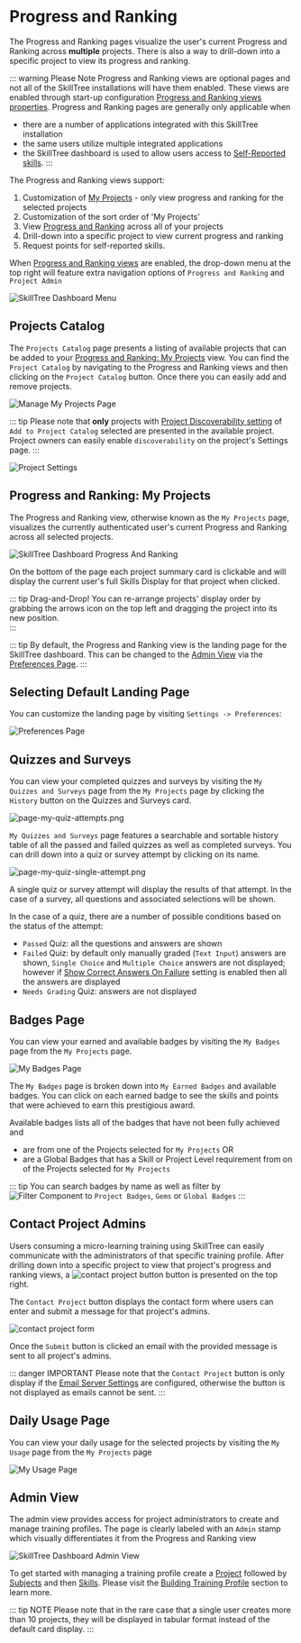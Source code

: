 # Progress and Ranking

The Progress and Ranking pages visualize the user's current Progress and Ranking across **multiple** projects. 
There is also a way to drill-down into a specific project to view its progress and ranking.    

<conditional visibilityFlag="progressAndRankingInstallNote">

::: warning Please Note
Progress and Ranking views are optional pages and not all of the SkillTree installations will have them enabled. 
These views are enabled through start-up configuration [Progress and Ranking views properties](/dashboard/install-guide/config.html#progress-and-ranking-views).
Progress and Ranking pages are generally only applicable when 
- there are a number of applications integrated with this SkillTree installation
- the same users utilize multiple integrated applications
- the SkillTree dashboard is used to allow users access to [Self-Reported skills](/dashboard/user-guide/self-reporting.html).
:::

</conditional>


The Progress and Ranking views support:
1. Customization of [My Projects](#manage-my-projects-page) - only view progress and ranking for the selected projects
1. Customization of the sort order of 'My Projects'
1. View [Progress and Ranking](#progress-and-ranking-my-projects) across all of your projects 
1. Drill-down into a specific project to view current progress and ranking
1. Request points for self-reported skills.  

When [Progress and Ranking views](/dashboard/install-guide/config.html#progress-and-ranking-views) are enabled, the drop-down menu at the top right 
will feature extra navigation options of ```Progress and Ranking``` and ```Project Admin```

![SkillTree Dashboard Menu](../../screenshots/admin/component-settings-menu.png)


## Projects Catalog

The ``Projects Catalog`` page presents a listing of available projects that can be added to your [Progress and Ranking: My Projects](#progress-and-ranking-my-projects) view. You can find the ``Project Catalog`` by navigating to the
Progress and Ranking views and then clicking on the `Project Catalog` button. Once there you can easily add and remove projects.  

![Manage My Projects Page](../../screenshots/progress-and-ranking/page-progress-and-rankings-manage-my-projects.png)

::: tip
Please note that **only** projects with [Project Discoverability setting](/dashboard/user-guide/projects.html#setting-project-discoverability) of ``Add to Project Catalog`` selected are presented in the available project. 
Project owners can easily enable ``discoverability`` on the project's Settings page. 
:::

![Project Settings](../../screenshots/admin/page-project-settings.png)

## Progress and Ranking: My Projects

The Progress and Ranking view, otherwise known as the `My Projects` page, visualizes the currently authenticated user's current Progress and Ranking across all selected projects. 

![SkillTree Dashboard Progress And Ranking](../../screenshots/progress-and-ranking/page-progress-and-rankings.png)

On the bottom of the page each project summary card is clickable and will display the current user's full Skills Display for that project when clicked.

::: tip Drag-and-Drop!
You can re-arrange projects' display order by grabbing the arrows icon on the top left and dragging the project into its new position.  
:::

::: tip
By default, the Progress and Ranking view is the landing page for the SkillTree dashboard. This can be changed to the [Admin View](/dashboard/user-guide/admin-view.html) via the [Preferences Page](/dashboard/user-guide/settings.html#preferences).
:::

## Selecting Default Landing Page

You can customize the landing page by visiting ``Settings -> Preferences``:

![Preferences Page](../../screenshots/admin/page-settings-preference.png)

## Quizzes and Surveys

You can view your completed quizzes and surveys by visiting the ``My Quizzes and Surveys`` page from the ``My Projects`` page by clicking the ``History`` button on the Quizzes and Surveys card.

![page-my-quiz-attempts.png](../..//screenshots/progress-and-ranking/page-my-quiz-attempts.png)

``My Quizzes and Surveys`` page features a searchable and sortable history table of all the passed and failed quizzes as well as completed surveys. 
You can drill down into a quiz or survey attempt by clicking on its name. 

![page-my-quiz-single-attempt.png](../../screenshots/progress-and-ranking/page-my-quiz-single-attempt.png)

A single quiz or survey attempt will display the results of that attempt. In the case of a survey, all questions and associated selections will be shown. 

In the case of a quiz, there are a number of possible conditions based on the status of the attempt:
- `Passed` Quiz: all the questions and answers are shown
- `Failed` Quiz: by default only manually graded (`Text Input`) answers are shown, `Single Choice` and `Multiple Choice` answers are not displayed; however if [Show Correct Answers On Failure](/dashboard/user-guide/quizzes-and-surveys.html#quiz-settings) setting is enabled then all the answers are displayed
- `Needs Grading` Quiz: answers are not displayed

## Badges Page

You can view your earned and available badges by visiting the ``My Badges`` page from the ``My Projects`` page.

![My Badges Page](../../screenshots/progress-and-ranking/page-progress-and-rankings-badges.png)

The ``My Badges`` page is broken down into ``My Earned Badges`` and available badges. 
You can click on each earned badge to see the skills and points that were achieved to earn this prestigious award.  

Available badges lists all of the badges that have not been fully achieved and 
- are from one of the Projects selected for ``My Projects`` OR
- are a Global Badges that has a Skill or Project Level requirement from on of the Projects selected for ``My Projects``

::: tip
You can search badges by name as well as filter by ![Filter Component](../../screenshots/progress-and-ranking/component-progress-and-rankings-badge-filter.png) to ``Project Badges``, ``Gems`` or ``Global Badges``
:::

## Contact Project Admins

Users consuming a micro-learning training using SkillTree can easily communicate with the administrators of that 
specific training profile. After drilling down into a specific project to view that project's progress and ranking views, a
![contact project button](./screenshots/concat_proj_btn.png) button is presented on the top right. 

The ``Contact Project`` button displays the contact form where users can enter and submit a message for that project's admins. 

![contact project form](./screenshots/contact_admins_form.png)

Once the ``Submit`` button is clicked an email with the provided message is sent to all project's admins. 

::: danger IMPORTANT
Please note that the ``Contact Project`` button is only display if the [Email Server Settings](/dashboard/user-guide/settings.html#email-settings)
are configured, otherwise the button is not displayed as emails cannot be sent.
:::


## Daily Usage Page

You can view your daily usage for the selected projects by visiting the ``My Usage`` page from the ``My Projects`` page

![My Usage Page](../../screenshots/progress-and-ranking/page-progress-and-rankings-view-my-usage.png)

## Admin View

The admin view provides access for project administrators to create and manage training profiles. 
The page is clearly labeled with an ``Admin`` stamp which visually differentiates it from the Progress and Ranking view

![SkillTree Dashboard Admin View](../../screenshots/admin/page-projects.png)

To get started with managing a training profile create a [Project](/dashboard/user-guide/projects.html) followed by [Subjects](/dashboard/user-guide/subjects.html) and then [Skills](/dashboard/user-guide/skills.html). 
Please visit the [Building Training Profile](/dashboard/user-guide/#building-training-profile) section to learn more. 

::: tip NOTE
Please note that in the rare case that a single user creates more than 10 projects, they will be displayed in tabular format instead of the default card display. 
:::

